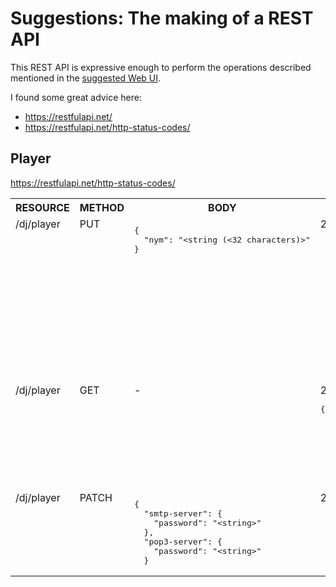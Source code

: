 # Suggestions: The making of a REST API

This REST API is expressive enough to perform the operations described mentioned in the [suggested Web UI](../webui/suggestions.md).

I found some great advice here:

* https://restfulapi.net/
* https://restfulapi.net/http-status-codes/

## Player

https://restfulapi.net/http-status-codes/

<table>
  <tr>
    <th>RESOURCE</th>
    <th>METHOD</th>
    <th>BODY</th>
    <th>SUCCESS</th>
    <th>FAILURE</th>
    <th>COMMENT(S)</th>
  </tr>

  <tr>
    <td valign="top">/dj/player</td>
    <td valign="top">PUT</td>
    <td valign="top"><pre lang="json">{
  "nym": "&lt;string (<32 characters)&gt;"
}</pre></td>
    <td valign="top">204 No Content</td>
    <td valign="top">-</td>
    <td valign="top">This <em>must</em> be done before any other resource method can be performed on the player resource. NOTE: This resource method recreates the ElGamal keys.</td>
  </tr>

  <tr>
    <td valign="top">/dj/player</td>
    <td valign="top">GET</td>
    <td valign="top">-</td>
    <td valign="top">200 OK<br><pre lang="json">{
  "nym": "&lt;string (<32 characters)&gt;">,
  "smtp-server": {
    "password": "&lt;string&gt;"
  },
  "pop3-server": {
    "password": "&lt;string&gt;"
  }</pre></td>
    <td valign="top">404 Not Found</td>
    <td valign="top">-</td>
  </tr>

  <tr>
    <td valign="top">/dj/player</td>
    <td valign="top">PATCH</td>
    <td valign="top"><pre lang="json">{
  "smtp-server": {
    "password": "&lt;string&gt;"
  },
  "pop3-server": {
    "password": "&lt;string&gt;"
  }</pre></td>
    <td valign="top">204 No Content</td>
    <td valign="top">404 Not Found</td>
    <td valign="top">One or many of the JSON fields in the request body may be provided</td>
  </tr>
</table>
